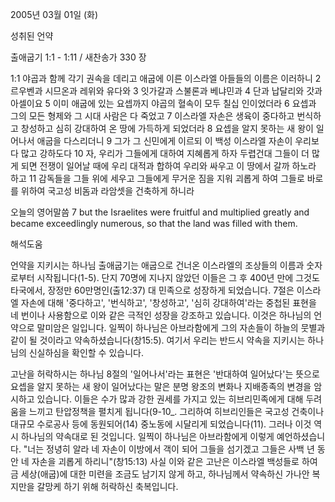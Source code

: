 2005년 03월 01일 (화)

성취된 언약



출애굽기 1:1 - 1:11 / 새찬송가 330 장


1:1 야곱과 함께 각기 권속을 데리고 애굽에 이른 이스라엘 아들들의 이름은 이러하니 2 르우벤과 시므온과 레위와 유다와 3 잇가갈과 스불론과 베냐민과 4 단과 납달리와 갓과 아셀이요 5 이미 애굽에 있는 요셉까지 야곱의 혈속이 모두 칠십 인이었더라 6 요셉과 그의 모든 형제와 그 시대 사람은 다 죽었고 7 이스라엘 자손은 생육이 중다하고 번식하고 창성하고 심히 강대하여 온 땅에 가득하게 되었더라 8 요셉을 알지 못하는 새 왕이 일어나서 애굽을 다스리더니 9 그가 그 신민에게 이르되 이 백성 이스라엘 자손이 우리보다 많고 강하도다 10 자, 우리가 그들에게 대하여 지혜롭게 하자 두렵건대 그들이 더 많게 되면 전쟁이 일어날 때에 우리 대적과 합하여 우리와 싸우고 이 땅에서 갈까 하노라 하고 11 감독들을 그들 위에 세우고 그들에게 무거운 짐을 지워 괴롭게 하여 그들로 바로를 위하여 국고성 비돔과 라암셋을 건축하게 하니라

오늘의 영어말씀
7 but the Israelites were fruitful and multiplied greatly and became exceedlingly numerous, so that the land was filled with them.

해석도움





언약을 지키시는 하나님
출애굽기는 애굽으로 건너온 이스라엘의 조상들의 이름과 숫자로부터 시작됩니다(1-5).  단지 70명에 지나지 않았던 이들은 그 후 400년 만에 그것도 타국에서, 장정만 60만명인(출12:37) 대 민족으로 성장하게 되었습니다.  7절은 이스라엘 자손에 대해 '중다하고', '번식하고', '창성하고', '심히 강대하여'라는 중첩된 표현을 네 번이나 사용함으로 이와 같은 극적인 성장을 강조하고 있습니다.  이것은 하나님의 언약으로 말미암은 일입니다.   일찍이 하나님은 아브라함에게 그의 자손들이 하늘의 뭇별과 같이 될 것이라고 약속하셨습니다(창15:5).  여기서 우리는 반드시 약속을 지키시는 하나님의 신실하심을 확인할 수 있습니다.

고난을 허락하시는 하나님
8절의 '일어나서'라는 표현은 '반대하여 일어났다'는 뜻으로 요셉을 알지 못하는 새 왕이 일어났다는 말은 분명 왕조의 변화나 지배종족의 변경을 암시하고 있습니다.  이들은 수가 많과 강한 권세를 가지고 있는 히브리민족에게 대해 두려움을 느끼고 탄압정책을 펼치게 됩니다(9-10_.  그리하여 히브리인들은 국고성 건축이나 대규모 수로공사 등에 동원되어(14) 중노동에 시달리게 되었습니다(11).  그러나 이것 역시 하나님의 약속대로 된 것입니다.  일찍이 하나님은 아브라함에게 이렇게 예언하셨습니다.  "너는 정녕히 알라 네 자손이 이방에서 객이 되어 그들을 섬기겠고 그들은 사백 년 동안 네 자손을 괴롭게 하리니"(창15:13) 사실 이와 같은 고난은 이스라엘 백성들로 하여금 세상(애굽)에 대한 미련을 조금도 남기지 않게 하고, 하나님께서 약속하신 가나안 복지만을 갈망케 하기 위해 허락하신 축복입니다.